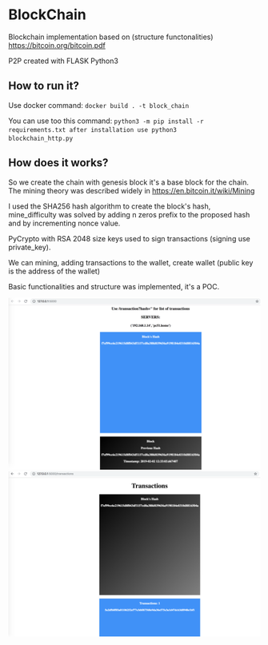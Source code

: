 # BlockChain
Blockchain implementation based on (structure functonalities) https://bitcoin.org/bitcoin.pdf

P2P created with FLASK Python3

## How to run it?

Use docker command: <code>docker build . -t block_chain</code>

You can use too this command:
<code>python3 -m pip install -r requirements.txt after installation use python3 blockchain_http.py</code>

## How does it works?

So we create the chain with genesis block it's a base block for the chain. The mining theory was described widely in https://en.bitcoin.it/wiki/Mining

I used the SHA256 hash algorithm to create the block's hash, mine_difficulty was solved by adding n zeros prefix to the proposed hash and by incrementing nonce value.

PyCrypto with RSA 2048 size keys used to sign transactions (signing use private_key).

We can mining, adding transactions to the wallet, create wallet (public key is the address of the wallet)

Basic functionalities and structure was implemented, it's a POC.


![Alt text](img/blocks.png?raw=true "Blocks")
![Alt text](img/transactions.png?raw=true "Transactions")


